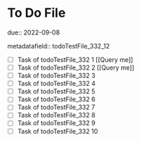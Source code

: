 # To Do File

due:: 2022-09-08

metadatafield:: todoTestFile_332_12

- [ ] Task of todoTestFile_332 1 [[Query me]]
- [ ] Task of todoTestFile_332 2 [[Query me]]
- [ ] Task of todoTestFile_332 3
- [ ] Task of todoTestFile_332 4
- [ ] Task of todoTestFile_332 5
- [ ] Task of todoTestFile_332 6
- [ ] Task of todoTestFile_332 7
- [ ] Task of todoTestFile_332 8
- [ ] Task of todoTestFile_332 9
- [ ] Task of todoTestFile_332 10